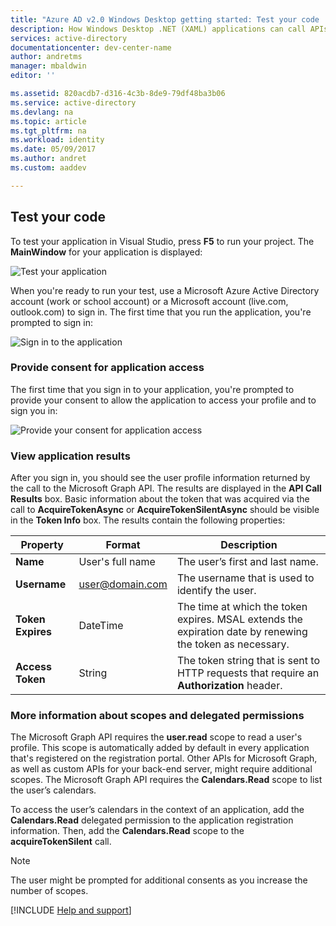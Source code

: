 ```yaml
---
title: "Azure AD v2.0 Windows Desktop getting started: Test your code | Microsoft Docs"
description: How Windows Desktop .NET (XAML) applications can call APIs that require access tokens by using Azure Active Directory v2.0 endpoint.
services: active-directory
documentationcenter: dev-center-name
author: andretms
manager: mbaldwin
editor: ''

ms.assetid: 820acdb7-d316-4c3b-8de9-79df48ba3b06
ms.service: active-directory
ms.devlang: na
ms.topic: article
ms.tgt_pltfrm: na
ms.workload: identity
ms.date: 05/09/2017
ms.author: andret
ms.custom: aaddev

---
```

## Test your code

To test your application in Visual Studio, press **F5** to run your project. The **MainWindow** for your application is displayed:

![Test your application](media/active-directory-develop-guidedsetup-windowsdesktop-test/samplescreenshot.png)

When you're ready to run your test, use a Microsoft Azure Active Directory account (work or school account) or a Microsoft account (live.com, outlook.com) to sign in. The first time that you run the application, you're prompted to sign in:

![Sign in to the application](media/active-directory-develop-guidedsetup-windowsdesktop-test/signinscreenshot.png)

### Provide consent for application access
The first time that you sign in to your application, you're prompted to provide your consent to allow the application to access your profile and to sign you in: 

![Provide your consent for application access](media/active-directory-develop-guidedsetup-windowsdesktop-test/consentscreen.png)

### View application results
After you sign in, you should see the user profile information returned by the call to the Microsoft Graph API. The results are displayed in the **API Call Results** box. Basic information about the token that was acquired via the call to **AcquireTokenAsync** or **AcquireTokenSilentAsync** should be visible in the **Token Info** box. The results contain the following properties:

|Property  |Format  |Description |
|---------|---------|---------|
|**Name** |User's full name |The user’s first and last name.|
|**Username** |<span>user@domain.com</span> |The username that is used to identify the user.|
|**Token Expires** |DateTime |The time at which the token expires. MSAL extends the expiration date by renewing the token as necessary.|
|**Access Token** |String |The token string that is sent to HTTP requests that require an **Authorization** header.|

<!--start-collapse-->
### More information about scopes and delegated permissions

The Microsoft Graph API requires the **user.read** scope to read a user's profile. This scope is automatically added by default in every application that's registered on the registration portal. Other APIs for Microsoft Graph, as well as custom APIs for your back-end server, might require additional scopes. The Microsoft Graph API requires the **Calendars.Read** scope to list the user’s calendars.

To access the user’s calendars in the context of an application, add the **Calendars.Read** delegated permission to the application registration information. Then, add the **Calendars.Read** scope to the **acquireTokenSilent** call. 

>[!NOTE]
>The user might be prompted for additional consents as you increase the number of scopes.

<!--end-collapse-->

[!INCLUDE  [Help and support](../../../../includes/active-directory-develop-help-support-include.md)]
